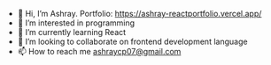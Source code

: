 - 👋 Hi, I’m Ashray. Portfolio: https://ashray-reactportfolio.vercel.app/
- 👀 I’m interested in programming
- 🌱 I’m currently learning React 
- 💞️ I’m looking to collaborate on frontend development language
- 📫 How to reach me ashraycp07@gmail.com

<!---
I would like to think that I'm an individual with strong passion for coding, looking to colaborate and use my skills to help companies in any way possible.
--->
